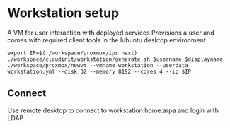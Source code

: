 # Workstation setup

A VM for user interaction with deployed services
Provisions a user and comes with required client tools in the lubuntu desktop environment

```
export IP=$(./workspace/proxmox/ips next)
./workspace/cloudinit/workstation/generate.sh $username $displayname
./workspace/proxmox/newvm --vmname workstation --userdata workstation.yml --disk 32 --memory 8192 --cores 4 --ip $IP
```

## Connect
Use remote desktop to connect to workstation.home.arpa and login with LDAP